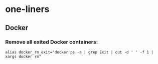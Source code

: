 # one-liners


## Docker
### Remove all exited Docker containers:

```
alias docker_rm_exit="docker ps -a | grep Exit | cut -d ' ' -f 1 | xargs docker rm"
```
